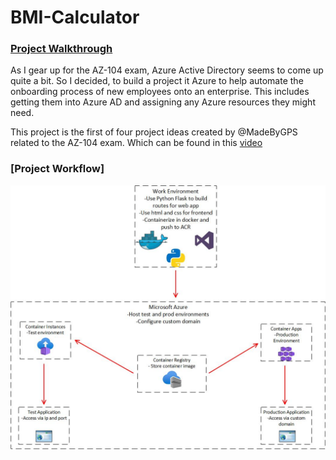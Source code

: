 # BMI-Calculator

### [Project Walkthrough](https://kmac907.tech/index.php/2023/09/12/microsoft-azure-bmi-calculator/)

As I gear up for the AZ-104 exam, Azure Active Directory seems to come up quite a bit. So I decided, to build a project it Azure to help automate the onboarding process of new employees onto an enterprise. This includes getting them into Azure AD and assigning any Azure resources they might need. 

This project is the first of four project ideas created by @MadeByGPS related to the AZ-104 exam. Which can be found in this [video](https://www.youtube.com/watch?v=Qd0YI9ZMHHs)

### [Project Workflow]

![Drawing1](https://github.com/Kmac907/BMI-Calculator/blob/main/Drawing2.jpg)
